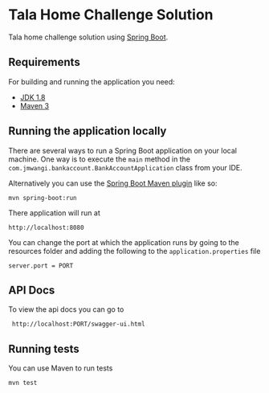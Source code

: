 # Tala Home Challenge Solution


Tala home challenge solution using [Spring Boot](http://projects.spring.io/spring-boot/).

## Requirements

For building and running the application you need:

- [JDK 1.8](http://www.oracle.com/technetwork/java/javase/downloads/jdk8-downloads-2133151.html)
- [Maven 3](https://maven.apache.org)

## Running the application locally

There are several ways to run a Spring Boot application on your local machine. One way is to execute the `main` method in the `com.jmwangi.bankaccount.BankAccountApplication` class from your IDE.

Alternatively you can use the [Spring Boot Maven plugin](https://docs.spring.io/spring-boot/docs/current/reference/html/build-tool-plugins-maven-plugin.html) like so:

```shell
mvn spring-boot:run
```

There application will run at 

``
http://localhost:8080
``

You can change the port at which the application runs by going to the resources folder and adding the following to the `application.properties` file

``
server.port = PORT
``

## API Docs

To view the api docs you can go to

`` 
http://localhost:PORT/swagger-ui.html
``

## Running tests
You can use Maven to run tests
```shell
mvn test
```

